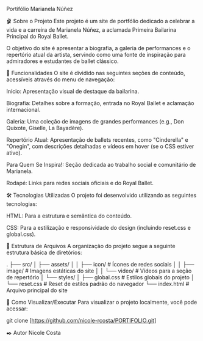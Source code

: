 Portifólio Marianela Núñez


🩰 Sobre o Projeto
Este projeto é um site de portfólio dedicado a celebrar a vida e a carreira de Marianela Núñez, a aclamada Primeira Bailarina Principal do Royal Ballet.

O objetivo do site é apresentar a biografia, a galeria de performances e o repertório atual da artista, servindo como uma fonte de inspiração para admiradores e estudantes de ballet clássico.

🌟 Funcionalidades
O site é dividido nas seguintes seções de conteúdo, acessíveis através do menu de navegação:

Início: Apresentação visual de destaque da bailarina.

Biografia: Detalhes sobre a formação, entrada no Royal Ballet e aclamação internacional.

Galeria: Uma coleção de imagens de grandes performances (e.g., Don Quixote, Giselle, La Bayadère).

Repertório Atual: Apresentação de ballets recentes, como "Cinderella" e "Onegin", com descrições detalhadas e vídeos em hover (se o CSS estiver ativo).

Para Quem Se Inspira!: Seção dedicada ao trabalho social e comunitário de Marianela.

Rodapé: Links para redes sociais oficiais e do Royal Ballet.

🛠️ Tecnologias Utilizadas
O projeto foi desenvolvido utilizando as seguintes tecnologias:

HTML: Para a estrutura e semântica do conteúdo.

CSS: Para a estilização e responsividade do design (incluindo reset.css e global.css).

📁 Estrutura de Arquivos
A organização do projeto segue a seguinte estrutura básica de diretórios:

.
├── src/
│   ├── assets/
│   │   ├── icon/          # Ícones de redes sociais
│   │   ├── image/         # Imagens estáticas do site
│   │   └── video/         # Vídeos para a seção de repertório
│   └── styles/
│       ├── global.css     # Estilos globais do projeto
│       └── reset.css      # Reset de estilos padrão do navegador
└── index.html             # Arquivo principal do site

🚀 Como Visualizar/Executar
Para visualizar o projeto localmente, você pode acessar:

git clone [https://github.com/nicole-rcosta/PORTIFOLIO.git]



✒️ Autor
Nicole Costa